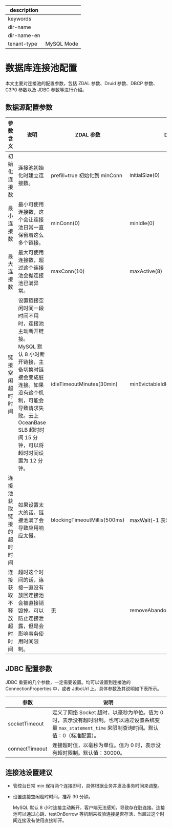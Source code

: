 |description||
|---|---|
|keywords||
|dir-name||
|dir-name-en||
|tenant-type|MySQL Mode|

# 数据库连接池配置

本文主要对连接池的配置参数，包括 ZDAL 参数、Druid 参数、DBCP 参数、C3P0 参数以及 JDBC 参数等进行介绍。

## 数据源配置参数

| 参数含义         | 说明                | ZDAL 参数                      | Druid 参数                     | DBCP 参数                | C3P0 参数               |
|--------------|-------------------------------|--------------------------|-------------------------------|----------------------------|-----------------------|
| 初始化连接数      | 连接池初始化时建立连接数。  | prefill=true 初始化到 minConn      | initialSize(0)            | initialSize(0)         | initialPoolSize(3)    |
| 最小连接数        | 最小可使用连接数，这个会让连接池日常一直保留着这么多个链接。   | minConn(0)        | minIdle(0)       | minIdle(0)       | minPoolSize(3)        |
| 最大连接数        | 最大可使用连接数，超过这个连接池会抛连接池已满异常。       | maxConn(10)         | maxActive(8)      | maxActive(8)    | maxActive(8)          |
| 链接空闲超时时间     | 设置链接空闲时间一段时间不用时，连接池主动断开链接。MySQL 默认 8 小时断开链接，主备切换时链接会变成脏连接。如果没有这个机制，可能会导致请求失败。云上 OceanBase SLB 超时时间 15 分钟，可以将超时时间设置为 12 分钟。 | idleTimeoutMinutes(30min)    | minEvictableIdleTimeMillis(30min)  | minEvictableIdleTimeMillis(30min)  需要设置 timeBetweenEvictionRunsMillis(-1) \> 0 才会生效，该参数控制异步检查周期 | maxIdleTime(0 表示不超时)     |
| 连接池获取链接的超时时间 | 如果设置太大的话，链接池满了会导致应用响应太慢。 | blockingTimeoutMillis(500ms) | maxWait(-1 表示不超时)  | maxWaitMillis(-1 表示不超时)  | checkoutTimeout(0 表示不超时) |
| 连接获取不释放超时时间  | 超时这个时间的话，连接一直没有放回连接池会被直接销毁掉。可以防止连接泄露，但是会影响事务使用时间限制。   | 无         | removeAbandonedTimeoutMillis(300s) | removeAbandonedTimeout(300s)    | 无         |

## JDBC 配置参数

JDBC 重要的几个参数，一定需要设置。均可以设置到连接池的 ConnectionProperties 中，或者 JdbcUrl 上。具体参数及其说明如下表所示。

| 参数           | 说明                                                |
|----------------|-----------------------------------------------------|
| socketTimeout  | 定义了网络 Socket 超时，以毫秒为单位。值为 0 时，表示没有超时限制。也可以通过设置系统变量 `max_statement_time` 来限制查询时间。默认值：0（标准配置）。|
| connectTimeout | 连接超时值，以毫秒为单位。值为 0 时，表示没有超时限制。默认值：30000。|

## 连接池设置建议

* 管控台日常 min 保持两个连接即可，具体根据业务并发及事务时间来调整。

* 设置连接空闲超时时间，推荐 30 分钟。

  MySQL 默认 8 小时连接主动断开，客户端无法感知，导致存在脏连接。连接池可以通过心跳、testOnBorrow 等机制来校验连接是否存活，当超过这个时间连接没有使用直接断开。
